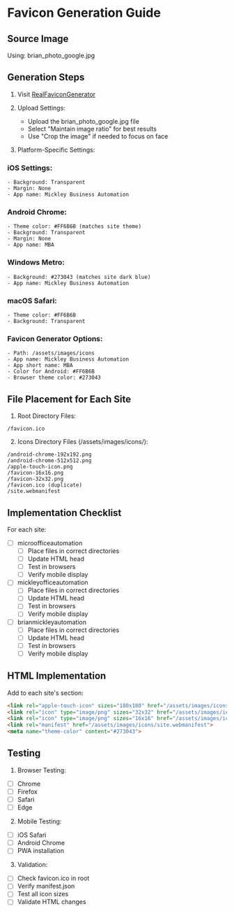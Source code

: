 # Favicon Generation Guide

## Source Image
Using: brian_photo_google.jpg

## Generation Steps

1. Visit [RealFaviconGenerator](https://realfavicongenerator.net/)

2. Upload Settings:
   - Upload the brian_photo_google.jpg file
   - Select "Maintain image ratio" for best results
   - Use "Crop the image" if needed to focus on face

3. Platform-Specific Settings:

### iOS Settings:
```
- Background: Transparent
- Margin: None
- App name: Mickley Business Automation
```

### Android Chrome:
```
- Theme color: #FF6B6B (matches site theme)
- Background: Transparent
- Margin: None
- App name: MBA
```

### Windows Metro:
```
- Background: #273043 (matches site dark blue)
- App name: Mickley Business Automation
```

### macOS Safari:
```
- Theme color: #FF6B6B
- Background: Transparent
```

### Favicon Generator Options:
```
- Path: /assets/images/icons
- App name: Mickley Business Automation
- App short name: MBA
- Color for Android: #FF6B6B
- Browser theme color: #273043
```

## File Placement for Each Site

1. Root Directory Files:
```
/favicon.ico
```

2. Icons Directory Files (/assets/images/icons/):
```
/android-chrome-192x192.png
/android-chrome-512x512.png
/apple-touch-icon.png
/favicon-16x16.png
/favicon-32x32.png
/favicon.ico (duplicate)
/site.webmanifest
```

## Implementation Checklist

For each site:
- [ ] microofficeautomation
  - [ ] Place files in correct directories
  - [ ] Update HTML head
  - [ ] Test in browsers
  - [ ] Verify mobile display

- [ ] mickleyofficeautomation
  - [ ] Place files in correct directories
  - [ ] Update HTML head
  - [ ] Test in browsers
  - [ ] Verify mobile display

- [ ] brianmickleyautomation
  - [ ] Place files in correct directories
  - [ ] Update HTML head
  - [ ] Test in browsers
  - [ ] Verify mobile display

## HTML Implementation

Add to each site's <head> section:

```html
<link rel="apple-touch-icon" sizes="180x180" href="/assets/images/icons/apple-touch-icon.png">
<link rel="icon" type="image/png" sizes="32x32" href="/assets/images/icons/favicon-32x32.png">
<link rel="icon" type="image/png" sizes="16x16" href="/assets/images/icons/favicon-16x16.png">
<link rel="manifest" href="/assets/images/icons/site.webmanifest">
<meta name="theme-color" content="#273043">
```

## Testing

1. Browser Testing:
- [ ] Chrome
- [ ] Firefox
- [ ] Safari
- [ ] Edge

2. Mobile Testing:
- [ ] iOS Safari
- [ ] Android Chrome
- [ ] PWA installation

3. Validation:
- [ ] Check favicon.ico in root
- [ ] Verify manifest.json
- [ ] Test all icon sizes
- [ ] Validate HTML changes
